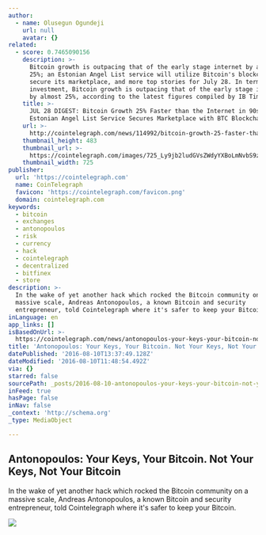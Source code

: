 ```yaml
---
author:
  - name: Olusegun Ogundeji
    url: null
    avatar: {}
related:
  - score: 0.7465090156
    description: >-
      Bitcoin growth is outpacing that of the early stage internet by almost
      25%; an Estonian Angel List service will utilize Bitcoin's blockchain to
      secure its marketplace, and more top stories for July 28. In terms of
      investment, Bitcoin growth is outpacing that of the early stage internet
      by almost 25%, according to the latest figures compiled by IB Times UK.
    title: >-
      JUL 28 DIGEST: Bitcoin Growth 25% Faster than the Internet in 90s;
      Estonian Angel List Service Secures Marketplace with BTC Blockchain
    url: >-
      http://cointelegraph.com/news/114992/bitcoin-growth-25-faster-than-the-internet-in-90s-estonian-angel-list-service-secures-marketplace-with-btc-blockchain
    thumbnail_height: 483
    thumbnail_url: >-
      https://cointelegraph.com/images/725_Ly9jb2ludGVsZWdyYXBoLmNvbS9zdG9yYWdlL3VwbG9hZHMvdmlldy85OTE5MjU5NTUxNmEyZDIxZWMxOTZiZWQzNjI2MjQ0NS5wbmc=.jpg
    thumbnail_width: 725
publisher:
  url: 'https://cointelegraph.com'
  name: CoinTelegraph
  favicon: 'https://cointelegraph.com/favicon.png'
  domain: cointelegraph.com
keywords:
  - bitcoin
  - exchanges
  - antonopoulos
  - risk
  - currency
  - hack
  - cointelegraph
  - decentralized
  - bitfinex
  - store
description: >-
  In the wake of yet another hack which rocked the Bitcoin community on a
  massive scale, Andreas Antonopoulos, a known Bitcoin and security
  entrepreneur, told Cointelegraph where it's safer to keep your Bitcoin.
inLanguage: en
app_links: []
isBasedOnUrl: >-
  https://cointelegraph.com/news/antonopoulos-your-keys-your-bitcoin-not-your-keys-not-your-bitcoin
title: 'Antonopoulos: Your Keys, Your Bitcoin. Not Your Keys, Not Your Bitcoin'
datePublished: '2016-08-10T13:37:49.128Z'
dateModified: '2016-08-10T11:48:54.492Z'
via: {}
starred: false
sourcePath: _posts/2016-08-10-antonopoulos-your-keys-your-bitcoin-not-your-keys-not-yo.md
inFeed: true
hasPage: false
inNav: false
_context: 'http://schema.org'
_type: MediaObject

---
```

<article style=""><h1>Antonopoulos: Your Keys, Your Bitcoin. Not Your Keys, Not Your Bitcoin</h1><p>In the wake of yet another hack which rocked the Bitcoin community on a massive scale, Andreas Antonopoulos, a known Bitcoin and security entrepreneur, told Cointelegraph where it's safer to keep your Bitcoin.</p><img src="https://cointelegraph.com/images/725_Ly9jb2ludGVsZWdyYXBoLmNvbS9zdG9yYWdlL3VwbG9hZHMvdmlldy80YTZlMzIxNjY5NDViMTI4ZTZmYmMxNjkyMmIyODY4ZS5qcGc=.jpg" /></article>